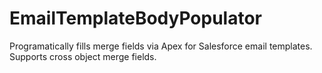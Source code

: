 # EmailTemplateBodyPopulator
Programatically fills merge fields via Apex for Salesforce email templates.  Supports cross object merge fields.
